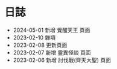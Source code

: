 # 日誌

* 2024-05-01 新增 覺醒天王 頁面
* 2023-02-10 雜項
* 2023-02-08 更新頁面
* 2023-02-07 新增 靈異怪談 頁面
* 2023-02-06 新增 討伐戰(齊天大聖) 頁面